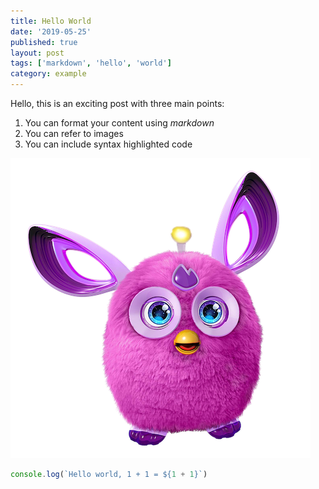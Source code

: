 ```yaml
---
title: Hello World
date: '2019-05-25'
published: true
layout: post
tags: ['markdown', 'hello', 'world']
category: example
---
```


Hello, this is an exciting post with three main points:

1. You can format your content using _markdown_
2. You can refer to images
3. You can include syntax highlighted code

![Furby](../assets/furby.png)

```js
console.log(`Hello world, 1 + 1 = ${1 + 1}`)
```
